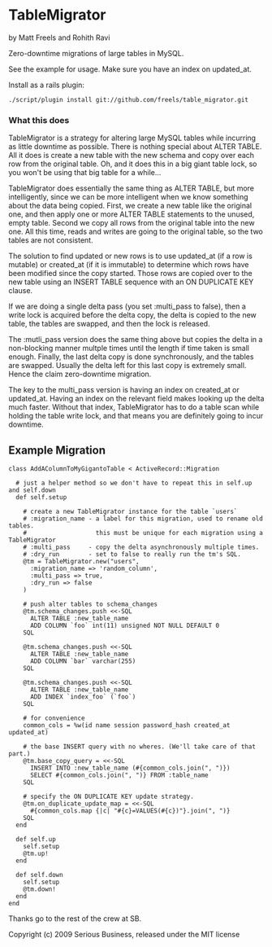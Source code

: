 # TableMigrator

by Matt Freels and Rohith Ravi


Zero-downtime migrations of large tables in MySQL. 

See the example for usage. Make sure you have an index on updated_at.

Install as a rails plugin:

    ./script/plugin install git://github.com/freels/table_migrator.git


### What this does

TableMigrator is a strategy for altering large MySQL tables while incurring as little downtime as possible. There is nothing special about ALTER TABLE. All it does is create a new table with the new schema and copy over each row from the original table. Oh, and it does this in a big giant table lock, so you won't be using that big table for a while...

TableMigrator does essentially the same thing as ALTER TABLE, but more intelligently, since we can be more intelligent when we know something about the data being copied. First, we create a new table like the original one, and then apply one or more ALTER TABLE statements to the unused, empty table. Second we copy all rows from the original table into the new one. All this time, reads and writes are going to the original table, so the two tables are not consistent. 

The solution to find updated or new rows is to use updated_at (if a row is mutable) or created_at (if it is immutable) to determine which rows have been modified since the copy started. Those rows are copied over to the new table using an INSERT TABLE sequence with an ON DUPLICATE KEY clause.

If we are doing a single delta pass (you set :multi_pass to false), then a write lock is acquired before the delta copy, the delta is copied to the new table, the tables are swapped, and then the lock is released.

The :mutli_pass version does the same thing above but copies the delta in a non-blocking manner multple times until the length if time taken is small enough. Finally, the last delta copy is done synchronously, and the tables are swapped. Usually the delta left for this last copy is extremely small. Hence the claim zero-downtime migration.

The key to the multi_pass version is having an index on created_at or updated_at. Having an index on the relevant field makes looking up the delta much faster. Without that index, TableMigrator has to do a table scan while holding the table write lock, and that means you are definitely going to incur downtime.


## Example Migration

    class AddAColumnToMyGigantoTable < ActiveRecord::Migration

      # just a helper method so we don't have to repeat this in self.up and self.down
      def self.setup

        # create a new TableMigrator instance for the table `users`
        # :migration_name - a label for this migration, used to rename old tables.
        #                   this must be unique for each migration using a TableMigrator
        # :multi_pass     - copy the delta asynchronously multiple times.
        # :dry_run        - set to false to really run the tm's SQL.
        @tm = TableMigrator.new("users",
          :migration_name => 'random_column',
          :multi_pass => true,
          :dry_run => false
        )
        
        # push alter tables to schema_changes
        @tm.schema_changes.push <<-SQL
          ALTER TABLE :new_table_name 
          ADD COLUMN `foo` int(11) unsigned NOT NULL DEFAULT 0
        SQL

        @tm.schema_changes.push <<-SQL
          ALTER TABLE :new_table_name 
          ADD COLUMN `bar` varchar(255)
        SQL

        @tm.schema_changes.push <<-SQL
          ALTER TABLE :new_table_name 
          ADD INDEX `index_foo` (`foo`)
        SQL

        # for convenience
        common_cols = %w(id name session password_hash created_at updated_at)    

        # the base INSERT query with no wheres. (We'll take care of that part.)
        @tm.base_copy_query = <<-SQL
          INSERT INTO :new_table_name (#{common_cols.join(", ")}) 
          SELECT #{common_cols.join(", ")} FROM :table_name
        SQL

        # specify the ON DUPLICATE KEY update strategy.
        @tm.on_duplicate_update_map = <<-SQL
          #{common_cols.map {|c| "#{c}=VALUES(#{c})"}.join(", ")}
        SQL
      end
      
      def self.up
        self.setup    
        @tm.up!
      end

      def self.down
        self.setup    
        @tm.down!
      end
    end



Thanks go to the rest of the crew at SB.


Copyright (c) 2009 Serious Business, released under the MIT license

